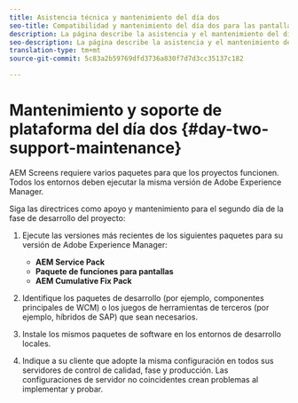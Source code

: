 ```yaml
---
title: Asistencia técnica y mantenimiento del día dos
seo-title: Compatibilidad y mantenimiento del día dos para las pantallas de AEM
description: La página describe la asistencia y el mantenimiento del día dos
seo-description: La página describe la asistencia y el mantenimiento del día dos
translation-type: tm+mt
source-git-commit: 5c83a2b59769dfd3736a830f7d7d3cc35137c182

---
```



# Mantenimiento y soporte de plataforma del día dos {#day-two-support-maintenance}

AEM Screens requiere varios paquetes para que los proyectos funcionen. Todos los entornos deben ejecutar la misma versión de Adobe Experience Manager.

Siga las directrices como apoyo y mantenimiento para el segundo día de la fase de desarrollo del proyecto:

1. Ejecute las versiones más recientes de los siguientes paquetes para su versión de Adobe Experience Manager:

   * **AEM Service Pack**
   * **Paquete de funciones para pantallas**
   * **AEM Cumulative Fix Pack**

1. Identifique los paquetes de desarrollo (por ejemplo, componentes principales de WCM) o los juegos de herramientas de terceros (por ejemplo, híbridos de SAP) que sean necesarios.

1. Instale los mismos paquetes de software en los entornos de desarrollo locales.

1. Indique a su cliente que adopte la misma configuración en todos sus servidores de control de calidad, fase y producción. Las configuraciones de servidor no coincidentes crean problemas al implementar y probar.

